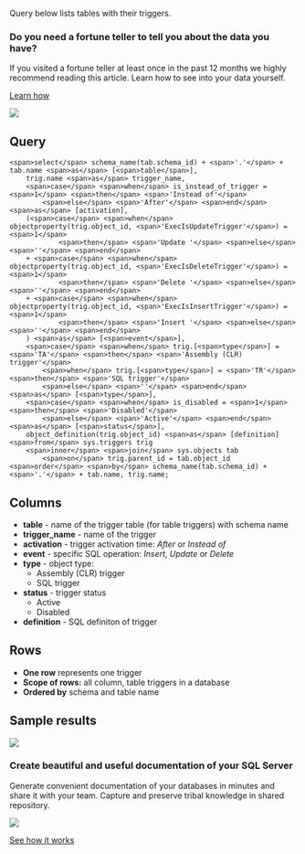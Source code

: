 Query below lists tables with their triggers.

### Do you need a fortune teller to tell you about the data you have?

If you visited a fortune teller at least once in the past 12 months we highly recommend reading this article. Learn how to see into your data yourself.

[Learn how](https://dataedo.com/blog/confused-when-trying-to-work-with-databases?cta=kb-query-fairy)

[![](https://dataedo.com/asset/img/markdown/docs/test-article/d36a7df6380a23152f19389890296cdc.png)](https://dataedo.com/blog/confused-when-trying-to-work-with-databases?cta=kb-query-fairy)

## Query

```
<span>select</span> schema_name(tab.schema_id) + <span>'.'</span> + tab.name <span>as</span> [<span>table</span>],
    trig.name <span>as</span> trigger_name,
    <span>case</span> <span>when</span> is_instead_of_trigger = <span>1</span> <span>then</span> <span>'Instead of'</span>
        <span>else</span> <span>'After'</span> <span>end</span> <span>as</span> [activation],
    (<span>case</span> <span>when</span> objectproperty(trig.object_id, <span>'ExecIsUpdateTrigger'</span>) = <span>1</span> 
            <span>then</span> <span>'Update '</span> <span>else</span> <span>''</span> <span>end</span>
    + <span>case</span> <span>when</span> objectproperty(trig.object_id, <span>'ExecIsDeleteTrigger'</span>) = <span>1</span> 
            <span>then</span> <span>'Delete '</span> <span>else</span> <span>''</span> <span>end</span>
    + <span>case</span> <span>when</span> objectproperty(trig.object_id, <span>'ExecIsInsertTrigger'</span>) = <span>1</span> 
            <span>then</span> <span>'Insert '</span> <span>else</span> <span>''</span> <span>end</span>
    ) <span>as</span> [<span>event</span>],
    <span>case</span> <span>when</span> trig.[<span>type</span>] = <span>'TA'</span> <span>then</span> <span>'Assembly (CLR) trigger'</span>
        <span>when</span> trig.[<span>type</span>] = <span>'TR'</span> <span>then</span> <span>'SQL trigger'</span> 
        <span>else</span> <span>''</span> <span>end</span> <span>as</span> [<span>type</span>],
    <span>case</span> <span>when</span> is_disabled = <span>1</span> <span>then</span> <span>'Disabled'</span>
        <span>else</span> <span>'Active'</span> <span>end</span> <span>as</span> [<span>status</span>],
    object_definition(trig.object_id) <span>as</span> [definition]
<span>from</span> sys.triggers trig
    <span>inner</span> <span>join</span> sys.objects tab
        <span>on</span> trig.parent_id = tab.object_id
<span>order</span> <span>by</span> schema_name(tab.schema_id) + <span>'.'</span> + tab.name, trig.name;
```

## Columns

-   **table** - name of the trigger table (for table triggers) with schema name
-   **trigger\_name** - name of the trigger
-   **activation** - trigger activation time: _After_ or _Instead of_
-   **event** - specific SQL operation: _Insert_, _Update_ or _Delete_
-   **type** - object type:
    -   Assembly (CLR) trigger
    -   SQL trigger
-   **status** - trigger status
    -   Active
    -   Disabled
-   **definition** - SQL definiton of trigger

## Rows

-   **One row** represents one trigger
-   **Scope of rows:** all column, table triggers in a database
-   **Ordered by** schema and table name

## Sample results

![](https://dataedo.com/asset/img/kb/query/sql-server/triggers_by_table.png)

### Create beautiful and useful documentation of your SQL Server

Generate convenient documentation of your databases in minutes and share it with your team. Capture and preserve tribal knowledge in shared repository.

[![](https://dataedo.com/asset/img/markdown/docs/test-article/30c11fa4b210f11740f56e85ca8bf9c6.gif)](https://demo.dataedo.com/)

[See how it works](https://demo.dataedo.com/)